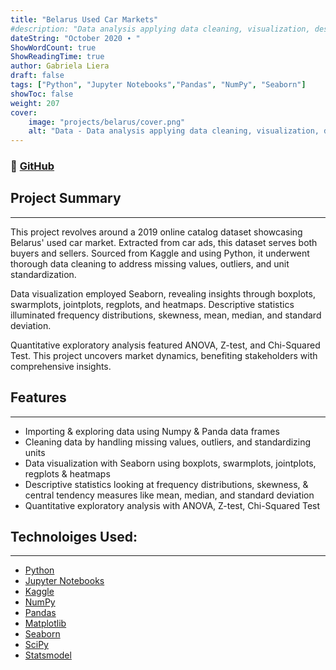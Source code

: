 ```yaml
---
title: "Belarus Used Car Markets"
#description: "Data analysis applying data cleaning, visualization, descriptive statistics & quantitative exploratory analysis"
dateString: "October 2020 ∙ "
ShowWordCount: true
ShowReadingTime: true
author: Gabriela Liera
draft: false
tags: ["Python", "Jupyter Notebooks","Pandas", "NumPy", "Seaborn"]
showToc: false
weight: 207
cover:
    image: "projects/belarus/cover.png"
    alt: "Data - Data analysis applying data cleaning, visualization, descriptive statistics & quantitative exploratory analysis"
--- 
```

### 🔗 [GitHub](https://github.com/gabrielaliera/BelarusUsedCars-Data_Analytics_Project)

## Project Summary
***
This project revolves around a 2019 online catalog dataset showcasing Belarus' used car market. Extracted from car ads, this dataset serves both buyers and sellers. Sourced from Kaggle and using Python, it underwent thorough data cleaning to address missing values, outliers, and unit standardization.

Data visualization employed Seaborn, revealing insights through boxplots, swarmplots, jointplots, regplots, and heatmaps. Descriptive statistics illuminated frequency distributions, skewness, mean, median, and standard deviation.

Quantitative exploratory analysis featured ANOVA, Z-test, and Chi-Squared Test. This project uncovers market dynamics, benefiting stakeholders with comprehensive insights.

## Features
***
- Importing & exploring data using Numpy & Panda data frames
- Cleaning data by handling missing values, outliers, and standardizing units
- Data visualization with Seaborn using boxplots, swarmplots, jointplots, regplots & heatmaps
- Descriptive statistics looking at frequency distributions, skewness, & central tendency measures like mean, median, and standard deviation
- Quantitative exploratory analysis with ANOVA, Z-test, Chi-Squared Test

## Technoloiges Used:
***
<ul>
  <li><a href="https://www.python.org/">Python</a></li>
  <li><a href="https://jupyter.org/">Jupyter Notebooks</a></li>
  <li><a href="https://www.kaggle.com/">Kaggle</a></li>
  <li><a href="https://numpy.org/">NumPy</a></li>
  <li><a href="https://pandas.pydata.org/">Pandas</a></li>
  <li><a href="https://matplotlib.org/">Matplotlib</a></li>
  <li><a href="https://seaborn.pydata.org/">Seaborn</a></li>
  <li><a href="https://scipy.org/">SciPy</a></li>
  <li><a href="https://www.statsmodels.org/stable/index.html">Statsmodel</a></li>
</ul>